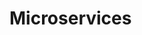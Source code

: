 # Microservices
<!--
-User Service
-Product Service
-Discount Service
-Cart Service
-Payment Service
-Delivery Service

#Technologies

-.net core 5
-MySQL
-Ocelot gateway
-->
